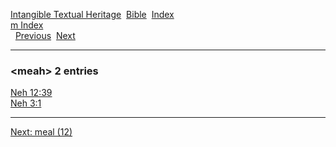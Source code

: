 [Intangible Textual Heritage](../../index)  [Bible](../index) 
[Index](index)   
[m Index](_m_)  
  [Previous](c07223)  [Next](c07225) 

------------------------------------------------------------------------

### &lt;meah&gt; 2 entries

[Neh 12:39](../kjv/neh012.htm#039)  
[Neh 3:1](../kjv/neh003.htm#001)  

------------------------------------------------------------------------

[Next: meal (12)](c07225)
